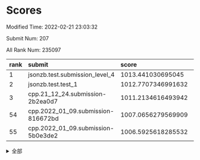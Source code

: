 # Scores

Modified Time: 2022-02-21 23:03:32

Submit Num: 207

All Rank Num: 235097

| rank |               submit               |       score        |       sigma        | pk_num |
| :--- | :--------------------------------- | :----------------- | :----------------- | :----- |
| 1    | jsonzb.test.submission_level_4     | 1013.441030695045  | 0.8160771234339648 | 4546   |
| 2    | jsonzb.test.test_1                 | 1012.7707346991632 | 0.7903807336521464 | 4541   |
| 3    | cpp.21_12_24.submission-2b2ea0d7   | 1011.2134616493942 | 0.7855501328916809 | 4549   |
| 54   | cpp.2022_01_09.submission-816672bd | 1007.0656279569909 | 0.7266611925269099 | 4543   |
| 55   | cpp.2022_01_09.submission-5b0e3de2 | 1006.5925618285532 | 0.7329290506962222 | 4539   |


<details>
<summary>全部</summary>

| rank |                 submit                 |       score        |       sigma        | pk_num |
| :--- | :------------------------------------- | :----------------- | :----------------- | :----- |
| 1    | jsonzb.test.submission_level_4         | 1013.441030695045  | 0.8160771234339648 | 4546   |
| 2    | jsonzb.test.test_1                     | 1012.7707346991632 | 0.7903807336521464 | 4541   |
| 3    | cpp.21_12_24.submission-2b2ea0d7       | 1011.2134616493942 | 0.7855501328916809 | 4549   |
| 4    | gobigger.level_3.submission_level_3_19 | 1011.1212088843796 | 0.7685067619638224 | 4547   |
| 5    | gobigger.level_3.submission_level_3_23 | 1010.9101728337226 | 0.7624523891654892 | 4538   |
| 6    | gobigger.level_3.submission_level_3_33 | 1010.6389725338679 | 0.7751494294292512 | 4547   |
| 7    | gobigger.level_3.submission_level_3_11 | 1010.6298899888544 | 0.7829416583844403 | 4547   |
| 8    | gobigger.level_3.submission_level_3_39 | 1010.5840634852925 | 0.7534150896911738 | 4547   |
| 9    | gobigger.level_3.submission_level_3_16 | 1010.5338642797182 | 0.7701629518276555 | 4542   |
| 10   | gobigger.level_3.submission_level_3_20 | 1010.5098575211956 | 0.7570376922796599 | 4543   |
| 11   | gobigger.level_3.submission_level_3_48 | 1010.4944025242966 | 0.7537786717779028 | 4544   |
| 12   | gobigger.level_3.submission_level_3_31 | 1010.4762097593447 | 0.788014921643856  | 4539   |
| 13   | gobigger.level_3.submission_level_3_4  | 1010.3078191488619 | 0.7498362035718655 | 4545   |
| 14   | gobigger.level_3.submission_level_3_0  | 1010.2022935974408 | 0.7687943839554632 | 4548   |
| 15   | gobigger.level_3.submission_level_3_9  | 1010.1189952620005 | 0.7454068997051718 | 4545   |
| 16   | gobigger.level_3.submission_level_3_22 | 1010.115694146156  | 0.7505290309870517 | 4542   |
| 17   | gobigger.level_3.submission_level_3_8  | 1010.104914604188  | 0.767861544048351  | 4544   |
| 18   | gobigger.level_3.submission_level_3_32 | 1010.0927969376789 | 0.741243968872052  | 4540   |
| 19   | gobigger.level_3.submission_level_3_21 | 1010.0785710801945 | 0.7412108474081659 | 4543   |
| 20   | gobigger.level_3.submission_level_3_1  | 1010.0681524077579 | 0.75843721953991   | 4544   |
| 21   | gobigger.level_3.submission_level_3_36 | 1010.055749584906  | 0.7503093329551594 | 4545   |
| 22   | gobigger.level_3.submission_level_3_38 | 1010.0495836086783 | 0.7782379698517012 | 4540   |
| 23   | gobigger.level_3.submission_level_3_6  | 1010.0401111052996 | 0.7661340742018955 | 4541   |
| 24   | gobigger.level_3.submission_level_3_12 | 1010.0360322146234 | 0.7435104274384552 | 4536   |
| 25   | gobigger.level_3.submission_level_3_27 | 1009.9785945994873 | 0.756052744069639  | 4539   |
| 26   | gobigger.level_3.submission_level_3_17 | 1009.9516661403543 | 0.763683384366455  | 4541   |
| 27   | gobigger.level_3.submission_level_3_41 | 1009.9192383030654 | 0.7710702504525871 | 4545   |
| 28   | gobigger.level_3.submission_level_3_29 | 1009.9100219674319 | 0.7662294514350886 | 4547   |
| 29   | gobigger.level_3.submission_level_3_43 | 1009.8251732781318 | 0.775611990863377  | 4542   |
| 30   | gobigger.level_3.submission_level_3_35 | 1009.7731112391054 | 0.7504491737764127 | 4545   |
| 31   | gobigger.level_3.submission_level_3_24 | 1009.7149364090941 | 0.7395144055612771 | 4538   |
| 32   | gobigger.level_3.submission_level_3_42 | 1009.7030589088537 | 0.7576206696733966 | 4538   |
| 33   | gobigger.level_3.submission_level_3_28 | 1009.6935223688844 | 0.7580364561988536 | 4543   |
| 34   | gobigger.level_3.submission_level_3_46 | 1009.6624497141785 | 0.7603933489521945 | 4544   |
| 35   | gobigger.level_3.submission_level_3_5  | 1009.6167320762027 | 0.761721792709922  | 4540   |
| 36   | gobigger.level_3.submission_level_3_34 | 1009.4998107709247 | 0.7718876287968257 | 4543   |
| 37   | gobigger.level_3.submission_level_3_45 | 1009.4973484890656 | 0.7500883277485748 | 4539   |
| 38   | gobigger.level_3.submission_level_3_47 | 1009.4123802790239 | 0.7487464215230866 | 4538   |
| 39   | gobigger.level_3.submission_level_3_30 | 1009.3822229772682 | 0.7371479776596633 | 4543   |
| 40   | gobigger.level_3.submission_level_3_7  | 1009.3673293662498 | 0.7601343718314219 | 4544   |
| 41   | gobigger.level_3.submission_level_3_13 | 1009.3473816629928 | 0.7362546726691874 | 4545   |
| 42   | gobigger.level_3.submission_level_3_44 | 1009.3217501754096 | 0.7715993392420707 | 4538   |
| 43   | gobigger.level_3.submission_level_3_10 | 1009.3114119525461 | 0.7352498582360835 | 4543   |
| 44   | gobigger.level_3.submission_level_3_49 | 1009.2034516589958 | 0.7702942947040341 | 4545   |
| 45   | gobigger.level_3.submission_level_3_2  | 1009.1530040472909 | 0.7465367724306607 | 4540   |
| 46   | gobigger.level_3.submission_level_3_18 | 1009.1343252070353 | 0.7499147166328767 | 4543   |
| 47   | gobigger.level_3.submission_level_3_15 | 1009.0014242810208 | 0.739059184341441  | 4543   |
| 48   | gobigger.level_3.submission_level_3_37 | 1009.0013902892377 | 0.7441237264610279 | 4541   |
| 49   | gobigger.level_3.submission_level_3_25 | 1008.9840519439607 | 0.7567026624840334 | 4543   |
| 50   | gobigger.level_3.submission_level_3_3  | 1008.4751379176539 | 0.7412820878215449 | 4544   |
| 51   | gobigger.level_3.submission_level_3_14 | 1008.2520450178788 | 0.7513198885614399 | 4546   |
| 52   | gobigger.level_3.submission_level_3_26 | 1008.2408069734547 | 0.7442824900521464 | 4545   |
| 53   | gobigger.level_3.submission_level_3_40 | 1007.9823049281123 | 0.7326316912893684 | 4546   |
| 54   | cpp.2022_01_09.submission-816672bd     | 1007.0656279569909 | 0.7266611925269099 | 4543   |
| 55   | cpp.2022_01_09.submission-5b0e3de2     | 1006.5925618285532 | 0.7329290506962222 | 4539   |
| 56   | gobigger.level_1.submission_level_1_32 | 1004.8145139803227 | 0.713967321047646  | 4545   |
| 57   | gobigger.level_1.submission_level_1_27 | 1004.6929134490207 | 0.7184836165662936 | 4543   |
| 58   | gobigger.level_1.submission_level_1_45 | 1004.6272830754737 | 0.715624635165606  | 4535   |
| 59   | gobigger.level_1.submission_level_1_13 | 1004.5522814182765 | 0.7311919120552636 | 4547   |
| 60   | gobigger.level_1.submission_level_1_30 | 1004.427957949358  | 0.7265891830749595 | 4545   |
| 61   | gobigger.level_1.submission_level_1_18 | 1004.3583618933347 | 0.7173262335131425 | 4544   |
| 62   | gobigger.level_1.submission_level_1_1  | 1004.3464047453668 | 0.7183745639821814 | 4545   |
| 63   | gobigger.level_1.submission_level_1_33 | 1004.2590326292183 | 0.7179247842615667 | 4549   |
| 64   | gobigger.level_1.submission_level_1_3  | 1004.179354401388  | 0.71332952334144   | 4542   |
| 65   | gobigger.level_1.submission_level_1_6  | 1004.0364829346935 | 0.7117961458445807 | 4539   |
| 66   | gobigger.level_1.submission_level_1_4  | 1003.9931634486445 | 0.7144930068856319 | 4546   |
| 67   | gobigger.level_1.submission_level_1_41 | 1003.95545198617   | 0.7287901697804456 | 4544   |
| 68   | gobigger.level_1.submission_level_1_11 | 1003.9335682221865 | 0.7186005609533541 | 4538   |
| 69   | gobigger.level_1.submission_level_1_38 | 1003.8877045987135 | 0.7096168468523173 | 4545   |
| 70   | gobigger.level_1.submission_level_1_24 | 1003.8343260742812 | 0.7246620731089801 | 4544   |
| 71   | gobigger.level_1.submission_level_1_31 | 1003.7506503279119 | 0.7199265533448077 | 4545   |
| 72   | gobigger.level_1.submission_level_1_40 | 1003.7336269102764 | 0.7003133892012624 | 4545   |
| 73   | gobigger.level_1.submission_level_1_37 | 1003.7037456328363 | 0.7235055746175746 | 4542   |
| 74   | gobigger.level_1.submission_level_1_14 | 1003.6941246285414 | 0.7160673203015325 | 4542   |
| 75   | gobigger.level_1.submission_level_1_8  | 1003.5730926603012 | 0.7145345705619621 | 4543   |
| 76   | gobigger.level_1.submission_level_1_5  | 1003.5215937031913 | 0.7158546641392229 | 4542   |
| 77   | gobigger.level_1.submission_level_1_16 | 1003.4545690304784 | 0.734591177843508  | 4548   |
| 78   | gobigger.level_1.submission_level_1_12 | 1003.4463952552793 | 0.7244288360142102 | 4542   |
| 79   | gobigger.level_1.submission_level_1_9  | 1003.379814340824  | 0.7163381040926532 | 4541   |
| 80   | gobigger.level_1.submission_level_1_2  | 1003.3404453663998 | 0.722824011772704  | 4545   |
| 81   | gobigger.level_1.submission_level_1_47 | 1003.2403486298058 | 0.7126993535500006 | 4546   |
| 82   | gobigger.level_1.submission_level_1_35 | 1003.2184670069313 | 0.7147497413350385 | 4542   |
| 83   | gobigger.level_1.submission_level_1_48 | 1003.2073703232476 | 0.717770798856721  | 4543   |
| 84   | gobigger.level_1.submission_level_1_17 | 1003.1754636743094 | 0.7161680074450784 | 4544   |
| 85   | gobigger.level_1.submission_level_1_34 | 1003.1466493685001 | 0.7170315925298894 | 4537   |
| 86   | gobigger.level_1.submission_level_1_22 | 1003.1445877996856 | 0.7069235554639411 | 4540   |
| 87   | gobigger.level_1.submission_level_1_39 | 1002.9429740922915 | 0.7160923728541622 | 4541   |
| 88   | gobigger.level_1.submission_level_1_49 | 1002.9087602616062 | 0.713155041768448  | 4546   |
| 89   | gobigger.level_1.submission_level_1_36 | 1002.9064258747063 | 0.7110805578997219 | 4546   |
| 90   | gobigger.level_1.submission_level_1_28 | 1002.8722938978726 | 0.7254552852973041 | 4544   |
| 91   | gobigger.level_1.submission_level_1_29 | 1002.8566597965239 | 0.7135250409861043 | 4540   |
| 92   | gobigger.level_1.submission_level_1_23 | 1002.8347122799088 | 0.7102828393734165 | 4546   |
| 93   | gobigger.level_1.submission_level_1_26 | 1002.833528201497  | 0.7225152272142789 | 4548   |
| 94   | gobigger.level_1.submission_level_1_20 | 1002.7738218022068 | 0.7148788091665008 | 4548   |
| 95   | gobigger.level_1.submission_level_1_15 | 1002.6378976069287 | 0.7136166774928442 | 4537   |
| 96   | gobigger.level_1.submission_level_1_46 | 1002.5747772986633 | 0.7112651620766118 | 4546   |
| 97   | gobigger.level_1.submission_level_1_7  | 1002.5054361583291 | 0.7094224546473029 | 4542   |
| 98   | gobigger.level_1.submission_level_1_19 | 1002.4401443605831 | 0.7047000487979749 | 4544   |
| 99   | gobigger.level_1.submission_level_1_10 | 1002.396305844211  | 0.7134713276526169 | 4541   |
| 100  | gobigger.level_1.submission_level_1_44 | 1002.261925008049  | 0.714108829720114  | 4542   |
| 101  | gobigger.level_1.submission_level_1_0  | 1001.9185040345102 | 0.7132222784243608 | 4543   |
| 102  | gobigger.level_1.submission_level_1_25 | 1001.8970847852347 | 0.7148861809697048 | 4547   |
| 103  | gobigger.level_1.submission_level_1_21 | 1001.7514517662316 | 0.7095523142438482 | 4542   |
| 104  | gobigger.level_1.submission_level_1_43 | 1001.5493132191583 | 0.7139325841241967 | 4542   |
| 105  | gobigger.level_1.submission_level_1_42 | 1001.2618111094449 | 0.706714299395496  | 4541   |
| 106  | gobigger.random.submission_random_27   | 997.3357857566167  | 0.7135604338605219 | 4546   |
| 107  | gobigger.random.submission_random_28   | 996.7367715873896  | 0.7074961504827735 | 4545   |
| 108  | gobigger.random.submission_random_1    | 996.7217815157679  | 0.7193509591515358 | 4547   |
| 109  | gobigger.random.submission_random_47   | 996.6804477031702  | 0.7032365399699372 | 4547   |
| 110  | gobigger.random.submission_random_18   | 996.6687885207236  | 0.6991488143171979 | 4549   |
| 111  | gobigger.random.submission_random_12   | 996.5676003400915  | 0.6999123631697507 | 4544   |
| 112  | gobigger.random.submission_random_30   | 996.5313177234605  | 0.7114043787055548 | 4540   |
| 113  | gobigger.random.submission_random_24   | 996.5279917639614  | 0.6928056980917453 | 4541   |
| 114  | gobigger.random.submission_random_42   | 996.5271058275074  | 0.7048365163282825 | 4544   |
| 115  | gobigger.random.submission_random_44   | 996.5019594845135  | 0.7090843506289863 | 4545   |
| 116  | gobigger.random.submission_random_31   | 996.440875969561   | 0.7108402498795579 | 4543   |
| 117  | gobigger.random.submission_random_20   | 996.3566269942798  | 0.7079122631811666 | 4543   |
| 118  | gobigger.random.submission_random_6    | 996.3552797148992  | 0.7111831071316836 | 4545   |
| 119  | gobigger.random.submission_random_46   | 996.2981850792249  | 0.7161343607790654 | 4545   |
| 120  | gobigger.random.submission_random_17   | 996.2896498333728  | 0.6989014376312743 | 4542   |
| 121  | gobigger.random.submission_random_4    | 996.2827112166543  | 0.7150314067798229 | 4542   |
| 122  | gobigger.random.submission_random_19   | 996.2721423761309  | 0.6997252502500104 | 4542   |
| 123  | gobigger.random.submission_random_36   | 996.13306734573    | 0.7057154988111823 | 4544   |
| 124  | gobigger.random.submission_random_22   | 996.1040424098499  | 0.7005211956819581 | 4544   |
| 125  | gobigger.random.submission_random_23   | 996.0870247642578  | 0.7062376909452148 | 4544   |
| 126  | gobigger.random.submission_random_15   | 996.0868491375188  | 0.712938885699036  | 4546   |
| 127  | gobigger.random.submission_random_16   | 996.0770545717879  | 0.7247570181832254 | 4544   |
| 128  | gobigger.random.submission_random_11   | 996.0335045949787  | 0.7067800143392196 | 4540   |
| 129  | gobigger.random.submission_random_13   | 996.0322628035484  | 0.7171002683227278 | 4541   |
| 130  | gobigger.random.submission_random_3    | 995.9404905333558  | 0.7180770330690214 | 4547   |
| 131  | gobigger.random.submission_random_43   | 995.9085948695315  | 0.7090840460445093 | 4544   |
| 132  | gobigger.random.submission_random_21   | 995.891863662713   | 0.7236852158758813 | 4546   |
| 133  | gobigger.random.submission_random_40   | 995.8360187736723  | 0.7160260326118589 | 4540   |
| 134  | gobigger.random.submission_random_7    | 995.8277739540321  | 0.7093181271949804 | 4545   |
| 135  | gobigger.random.submission_random_41   | 995.81403194477    | 0.7092668423321121 | 4543   |
| 136  | gobigger.random.submission_random_39   | 995.7679505084752  | 0.7163604883718195 | 4540   |
| 137  | gobigger.random.submission_random_2    | 995.7565268298779  | 0.7150961568850833 | 4539   |
| 138  | gobigger.random.submission_random_5    | 995.7304180797179  | 0.6983262126696383 | 4541   |
| 139  | gobigger.random.submission_random_38   | 995.6459619246788  | 0.7258131471293652 | 4543   |
| 140  | gobigger.random.submission_random_14   | 995.6380786365472  | 0.7140476543650977 | 4543   |
| 141  | gobigger.random.submission_random_26   | 995.6281393664475  | 0.700410909985005  | 4539   |
| 142  | gobigger.random.submission_random_10   | 995.3997688658086  | 0.723726155714084  | 4540   |
| 143  | gobigger.random.submission_random_35   | 995.3933267717126  | 0.6979249082950912 | 4547   |
| 144  | gobigger.random.submission_random_8    | 995.3350411006529  | 0.7078697820117528 | 4542   |
| 145  | gobigger.random.submission_random_25   | 995.1865019048349  | 0.7219691173034665 | 4540   |
| 146  | gobigger.random.submission_random_33   | 995.1676486694316  | 0.7136869931992459 | 4543   |
| 147  | gobigger.random.submission_random_45   | 995.1401057057578  | 0.7240146146563942 | 4542   |
| 148  | gobigger.random.submission_random_32   | 995.1351256553883  | 0.7075949642999065 | 4544   |
| 149  | gobigger.random.submission_random_29   | 995.1003334415993  | 0.7036165478506206 | 4542   |
| 150  | gobigger.random.submission_random_48   | 994.9816327041835  | 0.7263996536072229 | 4543   |
| 151  | gobigger.random.submission_random_9    | 994.9399664754214  | 0.7101831497458891 | 4542   |
| 152  | gobigger.random.submission_random_0    | 994.742231520779   | 0.7261442190432648 | 4543   |
| 153  | gobigger.random.submission_random_37   | 994.6986562736886  | 0.7170742815253881 | 4542   |
| 154  | gobigger.random.submission_random_34   | 994.6173198715147  | 0.7157247418479727 | 4542   |
| 155  | gobigger.level_2.submission_level_2_47 | 994.3883074148537  | 0.7176191907712914 | 4544   |
| 156  | gobigger.level_2.submission_level_2_24 | 994.0346920310639  | 0.7361479328015964 | 4541   |
| 157  | gobigger.random.submission_random_49   | 993.9662002306335  | 0.7273081022710328 | 4546   |
| 158  | gobigger.level_2.submission_level_2_12 | 993.5038250393018  | 0.734348010979176  | 4547   |
| 159  | gobigger.level_2.submission_level_2_36 | 993.4651673362341  | 0.7296696752131661 | 4542   |
| 160  | gobigger.level_2.submission_level_2_37 | 993.2936005192006  | 0.7427825220828004 | 4545   |
| 161  | gobigger.level_2.submission_level_2_11 | 993.2841381806655  | 0.7452461053512388 | 4539   |
| 162  | gobigger.level_2.submission_level_2_13 | 993.2763291604429  | 0.7282579899617871 | 4547   |
| 163  | gobigger.level_2.submission_level_2_30 | 993.10973769545    | 0.7324793823040286 | 4541   |
| 164  | gobigger.level_2.submission_level_2_4  | 993.0617515628857  | 0.7378781160549369 | 4542   |
| 165  | gobigger.level_2.submission_level_2_39 | 993.0409030332605  | 0.7399329393465147 | 4541   |
| 166  | gobigger.level_2.submission_level_2_15 | 993.0257734822088  | 0.7457953043502182 | 4545   |
| 167  | gobigger.level_2.submission_level_2_0  | 992.9778211998744  | 0.7669903928409055 | 4541   |
| 168  | gobigger.level_2.submission_level_2_29 | 992.9577336762956  | 0.748090209677312  | 4542   |
| 169  | gobigger.level_2.submission_level_2_22 | 992.8454413312991  | 0.7412324868294778 | 4545   |
| 170  | gobigger.level_2.submission_level_2_45 | 992.7941991080164  | 0.7539826664523719 | 4543   |
| 171  | gobigger.level_2.submission_level_2_3  | 992.7439427196264  | 0.7329503350282123 | 4538   |
| 172  | gobigger.level_2.submission_level_2_5  | 992.7418282113991  | 0.741234849030792  | 4540   |
| 173  | gobigger.level_2.submission_level_2_9  | 992.7051488462421  | 0.7354443960353398 | 4545   |
| 174  | gobigger.level_2.submission_level_2_8  | 992.6770238747546  | 0.7454311167555391 | 4545   |
| 175  | gobigger.level_2.submission_level_2_2  | 992.5805720475931  | 0.7287678236019995 | 4539   |
| 176  | gobigger.level_2.submission_level_2_40 | 992.5445611431106  | 0.7247341079565086 | 4547   |
| 177  | gobigger.level_2.submission_level_2_14 | 992.505444124131   | 0.7439922621722235 | 4545   |
| 178  | gobigger.level_2.submission_level_2_18 | 992.4670420533224  | 0.7496303779259079 | 4548   |
| 179  | gobigger.level_2.submission_level_2_26 | 992.443891648712   | 0.7322348801572057 | 4539   |
| 180  | gobigger.level_2.submission_level_2_41 | 992.3788525950372  | 0.7276868324027148 | 4546   |
| 181  | gobigger.level_2.submission_level_2_35 | 992.3411718945828  | 0.7579713219886223 | 4541   |
| 182  | gobigger.level_2.submission_level_2_49 | 992.3409747809197  | 0.7504682656302644 | 4544   |
| 183  | gobigger.level_2.submission_level_2_16 | 992.3173246386519  | 0.7238673339012751 | 4541   |
| 184  | gobigger.level_2.submission_level_2_6  | 992.3103673854141  | 0.7539740129332326 | 4546   |
| 185  | gobigger.level_2.submission_level_2_32 | 992.3067772218325  | 0.7606077794165835 | 4545   |
| 186  | gobigger.level_2.submission_level_2_17 | 992.2686280584861  | 0.7378395674927741 | 4541   |
| 187  | gobigger.level_2.submission_level_2_34 | 992.2086966584939  | 0.7386302260223189 | 4547   |
| 188  | gobigger.level_2.submission_level_2_7  | 992.0588829351208  | 0.7520545910711947 | 4538   |
| 189  | gobigger.level_2.submission_level_2_48 | 992.0274479930362  | 0.7374155755204362 | 4543   |
| 190  | gobigger.level_2.submission_level_2_23 | 991.9978859773894  | 0.7434250796626345 | 4542   |
| 191  | gobigger.level_2.submission_level_2_20 | 991.9531148985968  | 0.7566239815475938 | 4543   |
| 192  | gobigger.level_2.submission_level_2_44 | 991.8368929804683  | 0.7417513042928466 | 4544   |
| 193  | gobigger.level_2.submission_level_2_21 | 991.7985558156454  | 0.7561824399352423 | 4532   |
| 194  | gobigger.level_2.submission_level_2_42 | 991.6183149771048  | 0.7507622091917521 | 4542   |
| 195  | gobigger.level_2.submission_level_2_43 | 991.5442696541777  | 0.7430746464336416 | 4543   |
| 196  | gobigger.level_2.submission_level_2_31 | 991.3483854018742  | 0.7480308829767773 | 4535   |
| 197  | gobigger.level_2.submission_level_2_1  | 991.3165765641579  | 0.7419249532114123 | 4540   |
| 198  | gobigger.level_2.submission_level_2_46 | 991.176095606207   | 0.746772398863294  | 4539   |
| 199  | gobigger.level_2.submission_level_2_33 | 991.1709334898784  | 0.7823594625150873 | 4544   |
| 200  | gobigger.level_2.submission_level_2_38 | 991.1246030938507  | 0.7427862859911769 | 4549   |
| 201  | gobigger.level_2.submission_level_2_25 | 990.8795384272942  | 0.7688608818460798 | 4539   |
| 202  | gobigger.level_2.submission_level_2_10 | 990.8178447486024  | 0.748773026726442  | 4549   |
| 203  | gobigger.level_2.submission_level_2_19 | 990.7003334213163  | 0.7425495018006586 | 4540   |
| 204  | gobigger.level_2.submission_level_2_27 | 990.6611430647282  | 0.7892180709024343 | 4546   |
| 205  | gobigger.level_2.submission_level_2_28 | 990.5053236056331  | 0.7592191925397718 | 4538   |
| 206  | gobigger.none.submission_none_0        | 978.8506792957205  | 1.1579534199379597 | 4541   |
| 207  | gobigger.none.submission_none_1        | 976.8670732500118  | 1.3063534165764281 | 4541   |

</details>